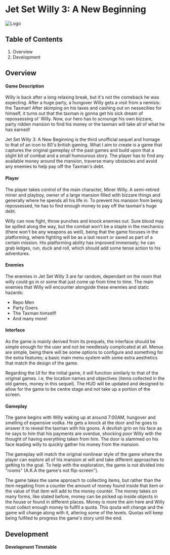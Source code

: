 # Jet Set Willy 3: A New Beginning

![Logo](https://github.com/LBruni98/Jet-Set-Willy-3-The-Unofficial-Sequel-/blob/master/Jet%20Set%20Willy%203%20Logo.png)

## Table of Contents
1. Overview
2. Development

## Overview

#### Game Description
Willy is back after a long relaxing break, but it's not the comeback he was expecting. After a huge party, a hungover Willy gets a visit from a nemisis: the Taxman! After skimping on his taxes and cashing out on nessecities for himself, it turns out that the taxman is gonna get his sick dream of repossessing ol' Willy. Now, our hero has to scrounge his own bizzare, party ridden mansion to find his money or the taxman will take all of what he has earned!

Jet Set Willy 3: A New Beginning is the third unofficial sequel and homage to that of an icon to 80's british gaming. What I aim to create is a game that captures the original gameplay of the past games and build upon that a slight bit of combat and a small humourous story. The player has to find any available money around the mansion, traverse many obstacles and avoid any enemies to help pay off the Taxman's debt.

#### Player
The player takes control of the main character, Miner Willy. A semi-retired miner and playboy, owner of a large mansion filled with bizzare things and generally where he spends all his life in. To prevent his mansion from being repossessed, he has to find enough money to pay off the taxman's huge debt.

Willy can now fight, throw punches and knock enemies out. Sure blood may be spilled along the way, but the combat won't be a staple in the mechanics (there won't be any weapons as well), being that the game focuses in the platforming, where fighting will be as a last resort or saved as part of a certain mission.
His platforming ability has improved immensely; he can grab ledges, run, duck and roll, which should add some tense action to his adventures.

#### Enemies
The enemies in Jet Set Willy 3 are far random, dependant on the room that willy could go in or some that just come up from time to time. The main enemies that Willy will encounter alongside these enemies and static hazards:

* Repo Men
* Party Goers
* The Taxman himself!
* And many more!

#### Interface
As the game is mainly derived from its prequels, the interface should be simple enough for the user and not be needlessly complicated at all. Menus are simple, being there will be some options to configure and something for the extra features; a basic main menu system with some extra aesthetics that match the design of the game.

Regarding the UI for the initial game, it will function similarly to that of the original games. i.e, the location names and objectives (items collected in the old games, money in this sequel). The HUD will be updated and designed to allow for the game to be centre stage and not take up a portion of the screen.

#### Gameplay
The game begins with Willy waking up at around 7:00AM, hungover and smelling of expensive vodka. He gets a knock at the door and he goes to answer it to reveal the taxman with his goons. A devilish grin on his face as he says to him that his payments are overdue, shocking poor Willy with the thought of having everything taken from him. The door is slammed on his face leading willy to quickly gather his money from the mansion.

The gameplay will match the original nonlinear style of the game where the player can explore all of his mansion at will and take different approaches to getting to the goal. To help with the exploration, the game is not divided into "rooms" (A.K.A the game's not flip-screen").

The game takes the same approach to collecting items, but rather than the item negating from a counter the amount of money found inside that item or the value of that item will add to the money counter. The money takes on many forms, like stated before, money can be picked up inside objects in the house or found in different places. Money is more the aim here and Willy must collect enough money to fullfil a quota. This qouta will change and the game will change along with it, altering some of the levels. Quotas will keep being fulfiled to progress the game's story until the end.

## Development

#### Development Timetable

